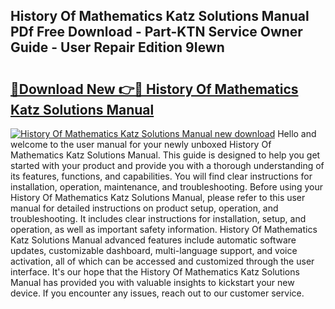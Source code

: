 ## History Of Mathematics Katz Solutions Manual PDf Free Download - Part-KTN Service Owner Guide - User Repair Edition 9Iewn

# <h2><a href="http://bc83027.oget.top/?id=History+Of+Mathematics+Katz+Solutions+Manual">🔗Download New 👉🔴 History Of Mathematics Katz Solutions Manual</a></h2>

[![History Of Mathematics Katz Solutions Manual new download](https://i.imgur.com/5g1atiW.png)](http://bc83027.oget.top/?id=History+Of+Mathematics+Katz+Solutions+Manual)
Hello and welcome to the user manual for your newly unboxed History Of Mathematics Katz Solutions Manual. This guide is designed to help you get started with your product and provide you with a thorough understanding of its features, functions, and capabilities. You will find clear instructions for installation, operation, maintenance, and troubleshooting. Before using your History Of Mathematics Katz Solutions Manual, please refer to this user manual for detailed instructions on product setup, operation, and troubleshooting. It includes clear instructions for installation, setup, and operation, as well as important safety information. History Of Mathematics Katz Solutions Manual advanced features include automatic software updates, customizable dashboard, multi-language support, and voice activation, all of which can be accessed and customized through the user interface. It's our hope that the History Of Mathematics Katz Solutions Manual has provided you with valuable insights to kickstart your new device. If you encounter any issues, reach out to our customer service.
